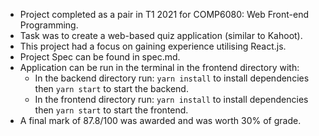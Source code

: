 - Project completed as a pair in T1 2021 for COMP6080: Web Front-end Programming.
- Task was to create a web-based quiz application (similar to Kahoot).
- This project had a focus on gaining experience utilising React.js.
- Project Spec can be found in spec.md.
- Application can be run in the terminal in the frontend directory with:
  - In the backend directory run: ```yarn install``` to install dependencies then ```yarn start``` to start the backend.
  - In the frontend directory run: ```yarn install``` to install dependencies then ```yarn start``` to start the frontend.
- A final mark of 87.8/100 was awarded and was worth 30% of grade.
